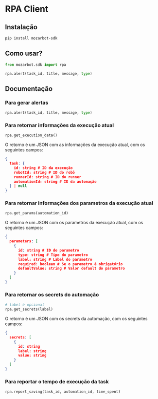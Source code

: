# RPA Client

## Instalação

```bash
pip install mozarbot-sdk
```

## Como usar?

```python
from mozarbot.sdk import rpa

rpa.alert(task_id, title, message, type)
```

## Documentação

### Para gerar alertas

```python
rpa.alert(task_id, title, message, type)
```

### Para retornar informações da execução atual

```python
rpa.get_execution_data()
```
O retorno é um JSON com as informações da execução atual, com os seguintes campos:

```json
{
  task: {
    id: string # ID da execução
    robotId: string # ID do robô
    runnerId: string # ID do runner
    automationId: string # ID da automação
  } | null
}
```

### Para retornar informações dos parametros da execução atual

```python
rpa.get_params(automation_id)
```
O retorno é um JSON com os parametros da execução atual, com os seguintes campos:

```json
{
  parameters: [
    {
      id: string # ID do parametro
      type: string # Tipo do parametro
      label: string # Label do parametro
      required: boolean # Se o parametro é obrigatório
      defaultValue: string # Valor default do parametro
    }
  ]
}
```

### Para retornar os secrets do automação

```python
# label é opcional
rpa.get_secrets(label)
```
O retorno é um JSON com os secrets da automação, com os seguintes campos:

```json
{
  secrets: [
    {
      id: string
      label: string
      value: string
    }
  ]
}
```

### Para reportar o tempo de execução da task

```python
rpa.report_saving(task_id, automation_id, time_spent)
```